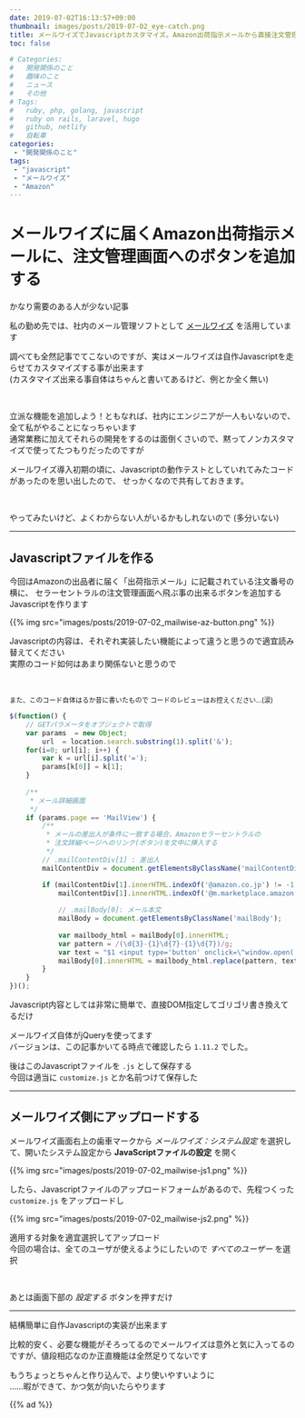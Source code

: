```yaml
---
date: 2019-07-02T16:13:57+09:00
thumbnail: images/posts/2019-07-02_eye-catch.png
title: メールワイズでJavascriptカスタマイズ。Amazon出荷指示メールから直接注文管理を開けるボタン
toc: false

# Categories:
#   開発関係のこと
#   趣味のこと
#   ニュース
#   その他
# Tags:
#   ruby, php, golang, javascript
#   ruby on rails, laravel, hugo
#   github, netlify
#   自転車
categories:
 - "開発関係のこと"
tags:
 - "javascript"
 - "メールワイズ"
 - "Amazon"
---
```


# メールワイズに届くAmazon出荷指示メールに、注文管理画面へのボタンを追加する

かなり需要のある人が少ない記事  

私の勤め先では、社内のメール管理ソフトとして [メールワイズ](https://mailwise.cybozu.co.jp/) を活用しています

調べても全然記事でてこないのですが、実はメールワイズは自作Javascriptを走らせてカスタマイズする事が出来ます  
(カスタマイズ出来る事自体はちゃんと書いてあるけど、例とか全く無い)

<br>

立派な機能を追加しよう！ともなれば、社内にエンジニアが一人もいないので、
全て私がやることになっちゃいます  
通常業務に加えてそれらの開発をするのは面倒くさいので、黙ってノンカスタマイズで使ってたつもりだったのですが

メールワイズ導入初期の頃に、Javascriptの動作テストとしていれてみたコードがあったのを思い出したので、
せっかくなので共有しておきます。

<br>

やってみたいけど、よくわからない人がいるかもしれないので (多分いない)

* * *

## Javascriptファイルを作る

今回はAmazonの出品者に届く「出荷指示メール」に記載されている注文番号の横に、
セラーセントラルの注文管理画面へ飛ぶ事の出来るボタンを追加するJavascriptを作ります

{{% img src="images/posts/2019-07-02_mailwise-az-button.png" %}}

Javascriptの内容は、それぞれ実装したい機能によって違うと思うので適宜読み替えてください  
実際のコード如何はあまり関係ないと思うので

<br>

<small>また、このコード自体はるか昔に書いたもので コードのレビューはお控えください…(涙)</small>

```javascript
$(function() {
    // GETパラメータをオブジェクトで取得
    var params  = new Object;
        url  = location.search.substring(1).split('&');
    for(i=0; url[i]; i++) {
        var k = url[i].split('=');
        params[k[0]] = k[1];
    }
    
    /**
     * メール詳細画面
     */
    if (params.page == 'MailView') {
        /**
         * メールの差出人が条件に一致する場合、Amazonセラーセントラルの
         * 注文詳細ページへのリンク(ボタン)を文中に挿入する
         */
        // .mailContentDiv[1] : 差出人
        mailContentDiv = document.getElementsByClassName('mailContentDiv');

        if (mailContentDiv[1].innerHTML.indexOf('@amazon.co.jp') != -1 ||
            mailContentDiv[1].innerHTML.indexOf('@m.marketplace.amazon.co.jp') != -1) {
            
            // .mailBody[0]: メール本文
            mailBody = document.getElementsByClassName('mailBody');
            
            var mailbody_html = mailBody[0].innerHTML;
            var pattern = /(\d{3}-{1}\d{7}-{1}\d{7})/g;
            var text = "$1 <input type='button' onclick=\"window.open('https://sellercentral.amazon.co.jp/hz/orders/details?orderId=$1');\" value='Amazonセラーセントラルで開く'>";
            mailBody[0].innerHTML = mailbody_html.replace(pattern, text);
        }
    }
})();
```

Javascript内容としては非常に簡単で、直接DOM指定してゴリゴリ書き換えてるだけ

メールワイズ自体がjQueryを使ってます  
バージョンは、この記事かいてる時点で確認したら <code>1.11.2</code> でした。

後はこのJavascriptファイルを <code>.js</code> として保存する  
今回は適当に <code>customize.js</code> とか名前つけて保存した

* * *

## メールワイズ側にアップロードする

メールワイズ画面右上の歯車マークから _メールワイズ：システム設定_ を選択して、開いたシステム設定から __JavaScriptファイルの設定__ を開く

{{% img src="images/posts/2019-07-02_mailwise-js1.png" %}}

したら、Javascriptファイルのアップロードフォームがあるので、先程つくった <code>customize.js</code> をアップロードし

{{% img src="images/posts/2019-07-02_mailwise-js2.png" %}}

適用する対象を適宜選択してアップロード  
今回の場合は、全てのユーザが使えるようにしたいので _すべてのユーザー_ を選択

<br>

あとは画面下部の _設定する_ ボタンを押すだけ

* * *

結構簡単に自作Javascriptの実装が出来ます  

比較的安く、必要な機能がそろってるのでメールワイズは意外と気に入ってるのですが、値段相応なのか正直機能は全然足りてないです  

もうちょっとちゃんと作り込んで、より使いやすいように  
……暇ができて、かつ気が向いたらやります

{{% ad %}}

